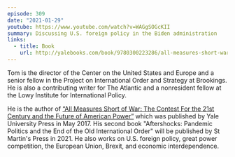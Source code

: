 ```yaml
---
episode: 309
date: "2021-01-29"
youtube: https://www.youtube.com/watch?v=WAGgSOGcKII
summary: Discussing U.S. foreign policy in the Biden administration
links:
  - title: Book
    url: http://yalebooks.com/book/9780300223286/all-measures-short-war
---
```

Tom is the director of the Center on the United States and Europe and a senior
fellow in the Project on International Order and Strategy at Brookings. He is
also a contributing writer for The Atlantic and a nonresident fellow at the
Lowy Institute for International Policy.

He is the author of [“All Measures Short of War: The Contest For the 21st
Century and the Future of American Power”][book] which was published by Yale
University Press in May 2017. His second book "Aftershocks: Pandemic Politics
and the End of the Old International Order" will be published by St Martin's
Press in 2021. He also works on U.S. foreign policy, great power competition,
the European Union, Brexit, and economic interdependence.

[book]: http://yalebooks.com/book/9780300223286/all-measures-short-war
